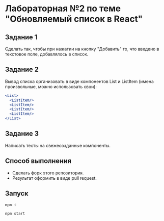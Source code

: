# Лабораторная №2 по теме "Обновляемый список в React"

## Задание 1
Сделать так, чтобы при нажатии на кнопку "Добавить" то, что введено в текстовое поле, добавлялось в список.

## Задание 2
Вывод списка организовать в виде компонентов List и ListItem (имена произвольные, можно использовать свои):
```jsx
<List>
  <ListItem/>
  <ListItem/>
  <ListItem/>
  <ListItem/>
</List>
```

## Задание 3
Написать тесты на свежесозданные компоненты.

## Способ выполнения
* Сделать форк этого репозитория. 
* Результат оформить в виде pull request.

## Запуск
```
npm i
```

```
npm start
```